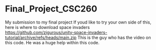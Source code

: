 # Final_Project_CSC260
 My submission to my final project  If youd like to try your own side of this, here is where to download space invaders https://github.com/zigurous/unity-space-invaders-tutorial/archive/refs/heads/main.zip This is the guy who has the video on this code. He was a huge help within this code.
